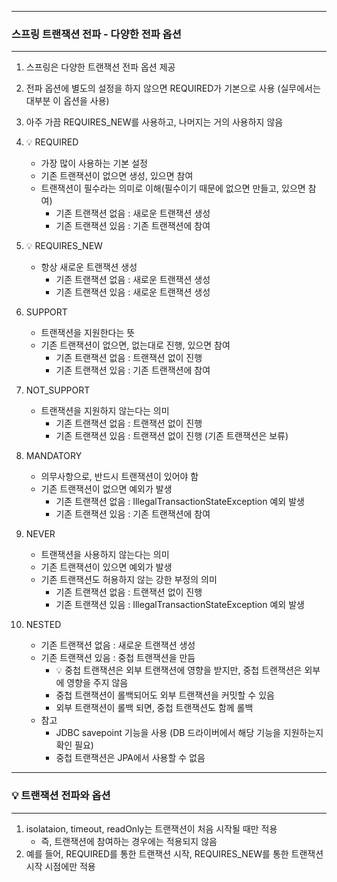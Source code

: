 -----
### 스프링 트랜잭션 전파 - 다양한 전파 옵션
-----
1. 스프링은 다양한 트랜잭션 전파 옵션 제공
2. 전파 옵션에 별도의 설정을 하지 않으면 REQUIRED가 기본으로 사용 (실무에서는 대부분 이 옵션을 사용)
3. 아주 가끔 REQUIRES_NEW를 사용하고, 나머지는 거의 사용하지 않음
4. 💡 REQUIRED
   - 가장 많이 사용하는 기본 설정
   - 기존 트랜잭션이 없으면 생성, 있으면 참여
   - 트랜잭션이 필수라는 의미로 이해(필수이기 때문에 없으면 만들고, 있으면 참여)
     + 기존 트랜잭션 없음 : 새로운 트랜잭션 생성
     + 기존 트랜잭션 있음 : 기존 트랜잭션에 참여
      
5. 💡 REQUIRES_NEW
   - 항상 새로운 트랜잭션 생성
     + 기존 트랜잭션 없음 : 새로운 트랜잭션 생성
     + 기존 트랜잭션 있음 : 새로운 트랜잭션 생성

6. SUPPORT
   - 트랜잭션을 지원한다는 뜻
   - 기존 트랜잭션이 없으면, 없는대로 진행, 있으면 참여
     + 기존 트랜잭션 없음 : 트랜잭션 없이 진행
     + 기존 트랜잭션 있음 : 기존 트랜잭션에 참여

7. NOT_SUPPORT
   - 트랜잭션을 지원하지 않는다는 의미
     + 기존 트랜잭션 없음 : 트랜잭션 없이 진행
     + 기존 트랜잭션 있음 : 트랜잭션 없이 진행 (기존 트랜잭션은 보류)

8. MANDATORY
   - 의무사항으로, 반드시 트랜잭션이 있어야 함
   - 기존 트랜잭션이 없으면 예외가 발생
     + 기존 트랜잭션 없음 : IllegalTransactionStateException 예외 발생
     + 기존 트랜잭션 있음 : 기존 트랜잭션에 참여

9. NEVER
    - 트랜잭션을 사용하지 않는다는 의미
    - 기존 트랜잭션이 있으면 예외가 발생
    - 기존 트랜잭션도 허용하지 않는 강한 부정의 의미
      + 기존 트랜잭션 없음 : 트랜잭션 없이 진행
      + 기존 트랜잭션 있음 : IllegalTransactionStateException 예외 발생

10. NESTED
    - 기존 트랜잭션 없음 : 새로운 트랜잭션 생성
    - 기존 트랜잭션 있음 : 중첩 트랜잭션을 만듬
      + 💡 중첩 트랜잭션은 외부 트랜잭션에 영향을 받지만, 중첩 트랜잭션은 외부에 영향을 주지 않음
      + 중첩 트랜잭션이 롤백되어도 외부 트랜잭션을 커밋할 수 있음
      + 외부 트랜잭션이 롤백 되면, 중첩 트랜잭션도 함께 롤백
    - 참고
      + JDBC savepoint 기능을 사용 (DB 드라이버에서 해당 기능을 지원하는지 확인 필요)
      + 중첩 트랜잭션은 JPA에서 사용할 수 없음

-----
### 💡 트랜잭션 전파와 옵션
-----
1. isolataion, timeout, readOnly는 트랜잭션이 처음 시작될 때만 적용
   - 즉, 트랜잭션에 참여하는 경우에는 적용되지 않음
2. 예를 들어, REQUIRED를 통한 트랜잭션 시작, REQUIRES_NEW를 통한 트랜잭션 시작 시점에만 적용
